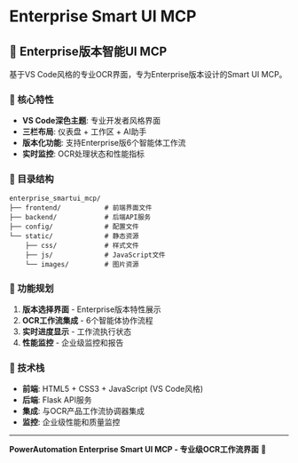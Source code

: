 # Enterprise Smart UI MCP

## 🏢 Enterprise版本智能UI MCP

基于VS Code风格的专业OCR界面，专为Enterprise版本设计的Smart UI MCP。

### 🎯 核心特性

- **VS Code深色主题**: 专业开发者风格界面
- **三栏布局**: 仪表盘 + 工作区 + AI助手
- **版本化功能**: 支持Enterprise版6个智能体工作流
- **实时监控**: OCR处理状态和性能指标

### 📁 目录结构

```
enterprise_smartui_mcp/
├── frontend/           # 前端界面文件
├── backend/            # 后端API服务
├── config/             # 配置文件
└── static/             # 静态资源
    ├── css/            # 样式文件
    ├── js/             # JavaScript文件
    └── images/         # 图片资源
```

### 🚀 功能规划

1. **版本选择界面** - Enterprise版本特性展示
2. **OCR工作流集成** - 6个智能体协作流程
3. **实时进度显示** - 工作流执行状态
4. **性能监控** - 企业级监控和报告

### 🔧 技术栈

- **前端**: HTML5 + CSS3 + JavaScript (VS Code风格)
- **后端**: Flask API服务
- **集成**: 与OCR产品工作流协调器集成
- **监控**: 企业级性能和质量监控

---

**PowerAutomation Enterprise Smart UI MCP - 专业级OCR工作流界面** 🚀

